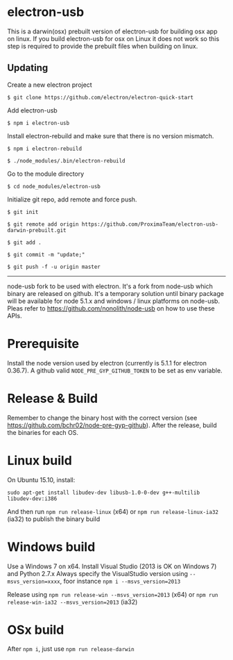 # electron-usb

This is a darwin(osx) prebuilt version of electron-usb for building osx app on linux. If you build electron-usb for osx on Linux it does not work so this step is required to provide the prebuilt files when building on linux.

## Updating

Create a new electron project

`$ git clone https://github.com/electron/electron-quick-start`

Add electron-usb

`$ npm i electron-usb`

Install electron-rebuild and make sure that there is no version mismatch.

`$ npm i electron-rebuild`

`$ ./node_modules/.bin/electron-rebuild`

Go to the module directory 

`$ cd node_modules/electron-usb`

Initialize git repo, add remote and force push.

`$ git init`

`$ git remote add origin https://github.com/ProximaTeam/electron-usb-darwin-prebuilt.git`

`$ git add .`

`$ git commit -m "update;"`

`$ git push -f -u origin master`

------------------------------------------

node-usb fork to be used with electron. It's a fork from node-usb which binary are released on github.
It's a temporary solution until binary package will be available for node 5.1.x and
windows / linux platforms on node-usb. Pleas refer to https://github.com/nonolith/node-usb on
how to use these APIs.

# Prerequisite
Install the node version used by electron (currently is 5.1.1 for electron 0.36.7).
A github valid `NODE_PRE_GYP_GITHUB_TOKEN` to be set as env variable.

# Release & Build
Remember to change the binary host with the correct version (see https://github.com/bchr02/node-pre-gyp-github).
After the release, build the binaries for each OS.

# Linux build
On Ubuntu 15.10, install:
```
sudo apt-get install libudev-dev libusb-1.0-0-dev g++-multilib libudev-dev:i386
```
And then run `npm run release-linux` (x64) or `npm run release-linux-ia32` (ia32) to publish
the binary build

# Windows build
Use a  Windows 7 on x64. Install Visual Studio (2013 is OK on Windows 7) and Python 2.7.x
Always specify the VisualStudio version using `--msvs_version=xxxx`, foor instance
`npm i --msvs_version=2013`

Release using  `npm run release-win --msvs_version=2013` (x64) or `npm run release-win-ia32 --msvs_version=2013` (ia32)

# OSx build
After `npm i`, just use `npm run release-darwin`

